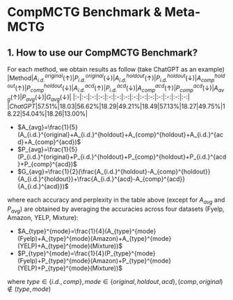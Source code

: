 # CompMCTG Benchmark \& Meta-MCTG
## 1. How to use our CompMCTG Benchmark?
For each method, we obtain results as follow (take ChatGPT as an example)
|Method|$A_{i.d.}^{original}(\uparrow)$|$P_{i.d.}^{original}(\downarrow)$|$A_{i.d.}^{holdout}(\uparrow)$|$P_{i.d.}^{holdout}(\downarrow)$|$A_{comp}^{holdout}(\uparrow)$|$P_{comp}^{holdout}(\downarrow)$|$A_{i.d.}^{acd}(\uparrow)$|$P_{i.d.}^{acd}(\downarrow)$|$A_{comp}^{acd}(\uparrow)$|$P_{comp}^{acd}(\downarrow)$|$A_{avg}(\uparrow)$|$P_{avg}(\downarrow)$|$G_{avg}(\downarrow)$|
|:-|:-:|:-:|:-:|:-:|:-:|:-:|:-:|:-:|:-:|:-:|:-:|:-:|:-:|
|_ChatGPT_|57.51%|18.03|56.62%|18.29|49.21%|18.49|57.13%|18.27|49.75%|18.22|54.04%|18.26|13.00%|

- $A_{avg}=\frac{1}{5}(A_{i.d.}^{original}+A_{i.d.}^{holdout}+A_{comp}^{holdout}+A_{i.d.}^{acd}+A_{comp}^{acd})$
- $P_{avg}=\frac{1}{5}(P_{i.d.}^{original}+P_{i.d.}^{holdout}+P_{comp}^{holdout}+P_{i.d.}^{acd}+P_{comp}^{acd})$
- $G_{avg}=\frac{1}{2}(\frac{A_{i.d.}^{holdout}-A_{comp}^{holdout}}{A_{i.d.}^{holdout}}+\frac{A_{i.d.}^{acd}-A_{comp}^{acd}}{A_{i.d.}^{acd}})$

where each accuracy and perplexity in the table above (except for $A_{avg}$ and $P_{avg}$) are obtained by averaging the accuracies across four datasets (Fyelp, Amazon, YELP, Mixture):
- $A_{type}^{mode}=\frac{1}{4}(A_{type}^{mode}(Fyelp)+A_{type}^{mode}(Amazon)+A_{type}^{mode}(YELP)+A_{type}^{mode}(Mixture))$
- $P_{type}^{mode}=\frac{1}{4}(P_{type}^{mode}(Fyelp)+P_{type}^{mode}(Amazon)+P_{type}^{mode}(YELP)+P_{type}^{mode}(Mixture))$

where $type\in\{i.d., comp\}, mode\in\{original, holdout, acd\}, (comp, original)\notin(type, mode)$

